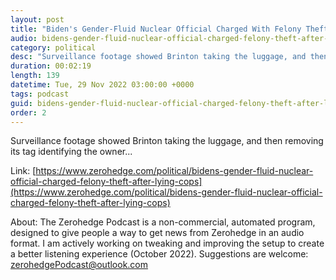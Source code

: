 ```yaml
---
layout: post
title: "Biden's Gender-Fluid Nuclear Official Charged With Felony Theft After Lying To Cops"
audio: bidens-gender-fluid-nuclear-official-charged-felony-theft-after-lying-cops-0
category: political
desc: "Surveillance footage showed Brinton taking the luggage, and then removing its tag identifying the owner..."
duration: 00:02:19
length: 139
datetime: Tue, 29 Nov 2022 03:00:00 +0000
tags: podcast
guid: bidens-gender-fluid-nuclear-official-charged-felony-theft-after-lying-cops-0
order: 2
---
```

Surveillance footage showed Brinton taking the luggage, and then removing its tag identifying the owner...

Link: [https://www.zerohedge.com/political/bidens-gender-fluid-nuclear-official-charged-felony-theft-after-lying-cops](https://www.zerohedge.com/political/bidens-gender-fluid-nuclear-official-charged-felony-theft-after-lying-cops)

About: The Zerohedge Podcast is a non-commercial, automated program, designed to give people a way to get news from Zerohedge in an audio format.  I am actively working on tweaking and improving the setup to create a better listening experience (October 2022).  Suggestions are welcome: [zerohedgePodcast@outlook.com](mailto:zerohedgePodcast@outlook.com)